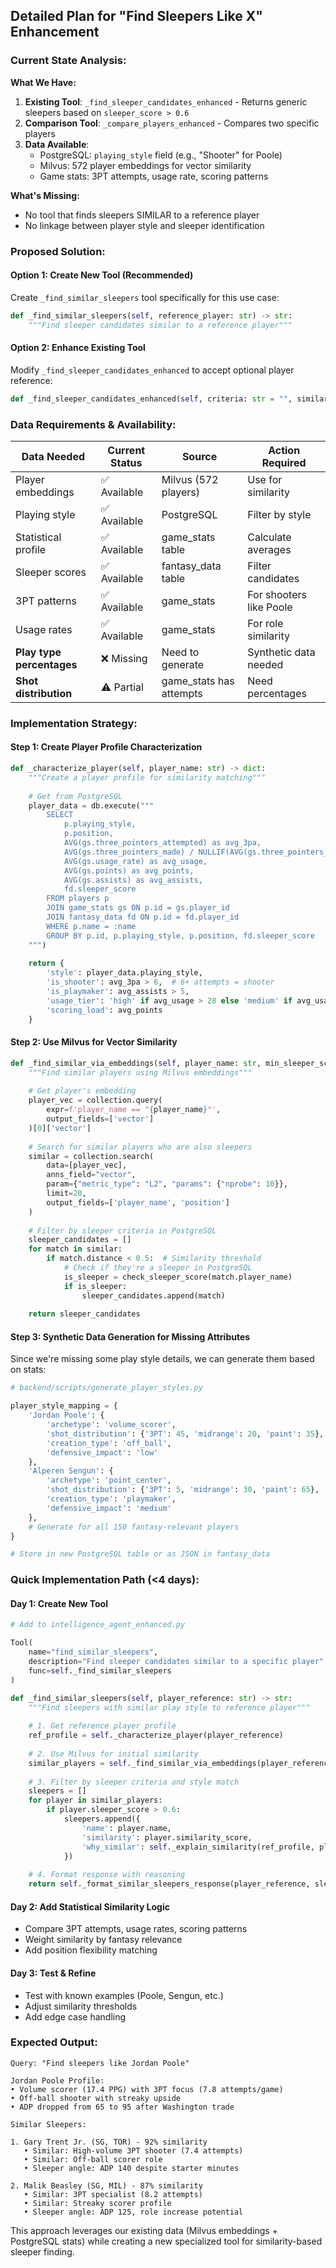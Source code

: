 ## Detailed Plan for "Find Sleepers Like X" Enhancement

### Current State Analysis:

**What We Have:**
1. **Existing Tool**: `_find_sleeper_candidates_enhanced` - Returns generic sleepers based on `sleeper_score > 0.6`
2. **Comparison Tool**: `_compare_players_enhanced` - Compares two specific players
3. **Data Available**:
   - PostgreSQL: `playing_style` field (e.g., "Shooter" for Poole)
   - Milvus: 572 player embeddings for vector similarity
   - Game stats: 3PT attempts, usage rate, scoring patterns

**What's Missing:**
- No tool that finds sleepers SIMILAR to a reference player
- No linkage between player style and sleeper identification

### Proposed Solution:

#### **Option 1: Create New Tool** (Recommended)
Create `_find_similar_sleepers` tool specifically for this use case:

```python
def _find_similar_sleepers(self, reference_player: str) -> str:
    """Find sleeper candidates similar to a reference player"""
```

#### **Option 2: Enhance Existing Tool**
Modify `_find_sleeper_candidates_enhanced` to accept optional player reference:

```python
def _find_sleeper_candidates_enhanced(self, criteria: str = "", similar_to: str = None) -> str:
```

### Data Requirements & Availability:

| Data Needed | Current Status | Source | Action Required |
|------------|----------------|---------|-----------------|
| Player embeddings | ✅ Available | Milvus (572 players) | Use for similarity |
| Playing style | ✅ Available | PostgreSQL | Filter by style |
| Statistical profile | ✅ Available | game_stats table | Calculate averages |
| Sleeper scores | ✅ Available | fantasy_data table | Filter candidates |
| 3PT patterns | ✅ Available | game_stats | For shooters like Poole |
| Usage rates | ✅ Available | game_stats | For role similarity |
| **Play type percentages** | ❌ Missing | Need to generate | Synthetic data needed |
| **Shot distribution** | ⚠️ Partial | game_stats has attempts | Need percentages |

### Implementation Strategy:

#### **Step 1: Create Player Profile Characterization**
```python
def _characterize_player(self, player_name: str) -> dict:
    """Create a player profile for similarity matching"""
    
    # Get from PostgreSQL
    player_data = db.execute("""
        SELECT 
            p.playing_style,
            p.position,
            AVG(gs.three_pointers_attempted) as avg_3pa,
            AVG(gs.three_pointers_made) / NULLIF(AVG(gs.three_pointers_attempted), 0) as 3p_pct,
            AVG(gs.usage_rate) as avg_usage,
            AVG(gs.points) as avg_points,
            AVG(gs.assists) as avg_assists,
            fd.sleeper_score
        FROM players p
        JOIN game_stats gs ON p.id = gs.player_id
        JOIN fantasy_data fd ON p.id = fd.player_id
        WHERE p.name = :name
        GROUP BY p.id, p.playing_style, p.position, fd.sleeper_score
    """)
    
    return {
        'style': player_data.playing_style,
        'is_shooter': avg_3pa > 6,  # 6+ attempts = shooter
        'is_playmaker': avg_assists > 5,
        'usage_tier': 'high' if avg_usage > 28 else 'medium' if avg_usage > 22 else 'low',
        'scoring_load': avg_points
    }
```

#### **Step 2: Use Milvus for Vector Similarity**
```python
def _find_similar_via_embeddings(self, player_name: str, min_sleeper_score: float = 0.6):
    """Find similar players using Milvus embeddings"""
    
    # Get player's embedding
    player_vec = collection.query(
        expr=f'player_name == "{player_name}"',
        output_fields=['vector']
    )[0]['vector']
    
    # Search for similar players who are also sleepers
    similar = collection.search(
        data=[player_vec],
        anns_field="vector",
        param={"metric_type": "L2", "params": {"nprobe": 10}},
        limit=20,
        output_fields=['player_name', 'position']
    )
    
    # Filter by sleeper criteria in PostgreSQL
    sleeper_candidates = []
    for match in similar:
        if match.distance < 0.5:  # Similarity threshold
            # Check if they're a sleeper in PostgreSQL
            is_sleeper = check_sleeper_score(match.player_name)
            if is_sleeper:
                sleeper_candidates.append(match)
    
    return sleeper_candidates
```

#### **Step 3: Synthetic Data Generation for Missing Attributes**
Since we're missing some play style details, we can generate them based on stats:

```python
# backend/scripts/generate_player_styles.py

player_style_mapping = {
    'Jordan Poole': {
        'archetype': 'volume_scorer',
        'shot_distribution': {'3PT': 45, 'midrange': 20, 'paint': 35},
        'creation_type': 'off_ball',
        'defensive_impact': 'low'
    },
    'Alperen Sengun': {
        'archetype': 'point_center',
        'shot_distribution': {'3PT': 5, 'midrange': 30, 'paint': 65},
        'creation_type': 'playmaker',
        'defensive_impact': 'medium'
    },
    # Generate for all 150 fantasy-relevant players
}

# Store in new PostgreSQL table or as JSON in fantasy_data
```

### Quick Implementation Path (<4 days):

#### **Day 1: Create New Tool**
```python
# Add to intelligence_agent_enhanced.py

Tool(
    name="find_similar_sleepers",
    description="Find sleeper candidates similar to a specific player",
    func=self._find_similar_sleepers
)

def _find_similar_sleepers(self, player_reference: str) -> str:
    """Find sleepers with similar play style to reference player"""
    
    # 1. Get reference player profile
    ref_profile = self._characterize_player(player_reference)
    
    # 2. Use Milvus for initial similarity
    similar_players = self._find_similar_via_embeddings(player_reference)
    
    # 3. Filter by sleeper criteria and style match
    sleepers = []
    for player in similar_players:
        if player.sleeper_score > 0.6:
            sleepers.append({
                'name': player.name,
                'similarity': player.similarity_score,
                'why_similar': self._explain_similarity(ref_profile, player)
            })
    
    # 4. Format response with reasoning
    return self._format_similar_sleepers_response(player_reference, sleepers)
```

#### **Day 2: Add Statistical Similarity Logic**
- Compare 3PT attempts, usage rates, scoring patterns
- Weight similarity by fantasy relevance
- Add position flexibility matching

#### **Day 3: Test & Refine**
- Test with known examples (Poole, Sengun, etc.)
- Adjust similarity thresholds
- Add edge case handling

### Expected Output:
```
Query: "Find sleepers like Jordan Poole"

Jordan Poole Profile:
• Volume scorer (17.4 PPG) with 3PT focus (7.8 attempts/game)
• Off-ball shooter with streaky upside
• ADP dropped from 65 to 95 after Washington trade

Similar Sleepers:

1. Gary Trent Jr. (SG, TOR) - 92% similarity
   • Similar: High-volume 3PT shooter (7.4 attempts)
   • Similar: Off-ball scorer role
   • Sleeper angle: ADP 140 despite starter minutes
   
2. Malik Beasley (SG, MIL) - 87% similarity
   • Similar: 3PT specialist (8.2 attempts)
   • Similar: Streaky scorer profile
   • Sleeper angle: ADP 125, role increase potential
```

This approach leverages our existing data (Milvus embeddings + PostgreSQL stats) while creating a new specialized tool for similarity-based sleeper finding.